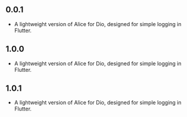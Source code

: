 ## 0.0.1
* A lightweight version of Alice for Dio, designed for simple logging in Flutter.

## 1.0.0
* A lightweight version of Alice for Dio, designed for simple logging in Flutter.

## 1.0.1
* A lightweight version of Alice for Dio, designed for simple logging in Flutter.